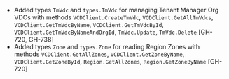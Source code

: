 * Added types `TmVdc` and `types.TmVdc` for managing Tenant Manager Org VDCs with methods
  `VCDClient.CreateTmVdc`, `VCDClient.GetAllTmVdcs`, `VCDClient.GetTmVdcByName`,
  `VCDClient.GetTmVdcById`, `VCDClient.GetTmVdcByNameAndOrgId`, `TmVdc.Update`, `TmVdc.Delete`
  [GH-720, GH-738]
* Added types `Zone` and `types.Zone` for reading Region Zones with methods `VCDClient.GetAllZones`,
  `VCDClient.GetZoneByName`, `VCDClient.GetZoneById`, `Region.GetAllZones`, `Region.GetZoneByName`
  [GH-720]
